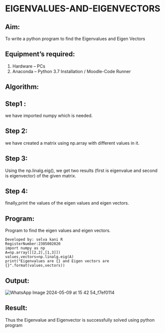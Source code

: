 # EIGENVALUES-AND-EIGENVECTORS
## Aim:
To write a python program to find the Eigenvalues and Eigen Vectors
## Equipment’s required:
1. 	Hardware – PCs
2. 	Anaconda – Python 3.7 Installation / Moodle-Code Runner
## Algorithm:
## Step1 : 
we have imported numpy which is needed.
## Step 2: 
we have created a matrix using np.array with different values in it.
## Step 3: 
Using the np.linalg.eig(), we get two results (first is eigenvalue and second is eigenvector) of the given matrix.
## Step 4: 
finally,print the values of the eigen values and eigen vectors.
## Program:
Program to find the eigen values and eigen vectors.
```
Developed by: selva kani R
RegisterNumber:2305002020
import numpy as np
A=np.array([[2,2],[1,3]])
values,vectors=np.linalg.eig(A)
print("Eigenvalues are {} and Eigen vectors are {}".format(values,vectors))
```
## Output:
![WhatsApp Image 2024-05-09 at 15 42 54_f7ef0114](https://github.com/selvakani256/EIGENVALUES-AND-EIGENVECTORS/assets/155505880/2f2f3a39-30c2-41e5-8b5b-eb6438afc5ee)


## Result:
Thus the Eigenvalue and Eigenvector is successfully solved using python program
